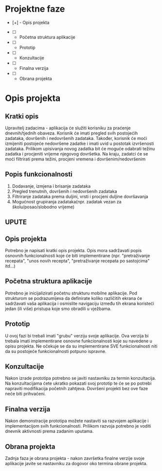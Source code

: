# Projektne faze
- [+] - Opis projekta
- [ ] - Početna struktura aplikacije
- [ ] - Prototip
- [ ] - Konzultacije
- [ ] - Finalna verzija
- [ ] - Obrana projekta

# Opis projekta
## Kratki opis
Upravitelj zadacima - aplikacija će služiti korisniku za praćenje dnevnih/tjednih obaveza. Korisnik će imati pregled svih postojećih zadataka, dovršenih i nedovršenih zadataka. Također, korisnik će moći izmijeniti postojeće nedovršene zadatke i imati uvid u postotak izvršenosti zadataka. Prilikom upisivanja novog zadatka bit će moguće odabrati težinu zadatka i procjeniti vrijeme njegovog dovršetka. Na kraju, zadatci će se moći filtrirati prema težini, procjeni vremena i dovršenim/nedovršenim

## Popis funkcionalnosti
1. Dodavanje, izmjena i brisanje zadataka
2. Pregled trenutnih, dovršenih i nedovršenih zadataka
3. Filtriranje zadataka prema duljini, vrsti i procjeni duljine dovršavanja
4. Mogućnost grupiranja zadataka(npr. zadatak vezan za školu/posao/slobodno vrijeme)


## UPUTE
## Opis projekta
Potrebno je napisati kratki opis projekta.
Opis mora sadržavati popis osnovnih funkcionalnosti koje će biti implementirane (npr. "pretraživanje recepata", "unos novih recepta", "pretraživanje recepata po sastojcima" itd...)

## Početna struktura aplikacije
Potrebno je inicijalizirati početnu strukturu mobilne aplikacije.
Pod strukturom se podrazumijeva da definirate koliko različitih ekrana će sadržavati vaša aplikacija i osmislite navigaciju između tih ekrana koristeći jedan (ili više) pristupa koje smo obradili u vježbama.

## Prototip
U ovoj fazi bi trebali imati "grubu" verziju svoje aplikacije. Ova verzija bi trebala imati implementirane osnovne funkcionalnosti koje su navedene u opisu projekta. Ne očekuje se da su implementirane SVE funkcionalnosti niti da su postojeće funkcionalnosti potpuno ispravne.

## Konzultacije
Nakon izrade prototipa potrebno se javiti nastavniku za termin konzultacija. Na konzultacijama ćete ukratko pokazati svoj prototip te će se po potrebi napraviti modifikacija početnih zahtjeva. Dovršeni projekti bez ove faze neće biti prihvaćeni.

## Finalna verzija
Nakon demonstracije prototipa možete nastaviti sa razvojem aplikacije i implementacijom svih funkcionalnosti. Prilikom razvoja potrebno je voditi dnevnik aktivnosti prema zadanim uputama.

## Obrana projekta
Zadnja faza je obrana projekta - nakon završetka finalne verzije svoje aplikacije javite se nastavniku za dogovor oko termina obrane projekta.
